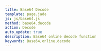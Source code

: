 ```yaml
---
title: Base64 Decode
template: page.jade
js: js/base64.js
method: base64.decode
action: Decode
auto_update: true
description: Base64 online decode function
keywords: Base64,online,decode
---
```

